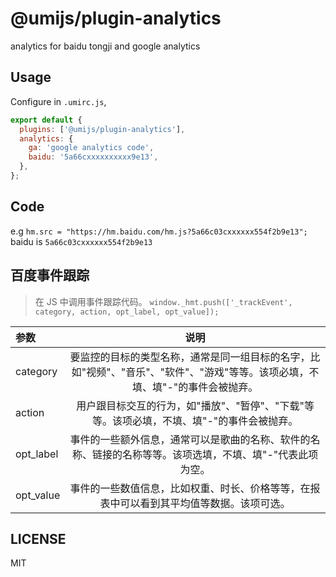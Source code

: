 # @umijs/plugin-analytics

analytics for baidu tongji and google analytics

## Usage

Configure in `.umirc.js`,

```js
export default {
  plugins: ['@umijs/plugin-analytics'],
  analytics: {
    ga: 'google analytics code',
    baidu: '5a66cxxxxxxxxxx9e13',
  },
};
```

## Code

e.g `hm.src = "https://hm.baidu.com/hm.js?5a66c03cxxxxxx554f2b9e13";` baidu is `5a66c03cxxxxxx554f2b9e13`

## 百度事件跟踪

> 在 JS 中调用事件跟踪代码。 `window._hmt.push(['_trackEvent', category, action, opt_label, opt_value]);`

| 参数 | 说明 |
| :-- | :-: |
| category | 要监控的目标的类型名称，通常是同一组目标的名字，比如"视频"、"音乐"、"软件"、"游戏"等等。该项必填，不填、填"-"的事件会被抛弃。 |
| action | 用户跟目标交互的行为，如"播放"、"暂停"、"下载"等等。该项必填，不填、填"-"的事件会被抛弃。 |
| opt_label | 事件的一些额外信息，通常可以是歌曲的名称、软件的名称、链接的名称等等。该项选填，不填、填"-"代表此项为空。 |
| opt_value | 事件的一些数值信息，比如权重、时长、价格等等，在报表中可以看到其平均值等数据。该项可选。 |

## LICENSE

MIT

